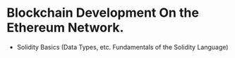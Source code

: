 # Blockchain Development On the Ethereum Network.

<ul>
  <li> Solidity Basics (Data Types, etc. Fundamentals of the Solidity Language) </li>
</ul>
